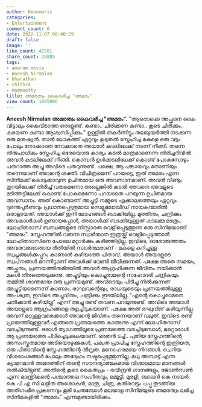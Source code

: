 ```yaml
---
author: Beaumaris
categories:
- Entertainment
comment_count: 0
date: 2022-11-07 06:40:29
draft: false
image: ''
like_count: 41501
share_count: 28885
tags:
- amaram movie
- Aneesh Nirmalan
- bharathan
- chithra
- mammootty
title: അമരത്വം കൈവരിച്ച "അമരം"
view_count: 1805986
---
```


**Aneesh Nirmalan** **അമരത്വം കൈവരിച്ച "അമരം".** "ആരൊക്കെ അച്ഛനെ കൈ വിട്ടാലും കൈവിടാത്ത ഒരാളുണ്ട്. കണ്ടാ.. ചിരിക്കണ കണ്ടാ.. കൂടെ ചിരിക്കും.. കരയണ കണ്ടാ ആശ്വസിപ്പിക്കും." ഉള്ളിൽ തകർന്നിട്ടും തലയുയർത്തി നടക്കുന്ന ഒരു മനുഷ്യൻ. താൻ ലോകത്ത് ഏറ്റവും കൂടുതൽ സ്നേഹിച്ച മകളെ ഒരു വട്ടം പോലും നോക്കാതെ നോക്കാതെ അയാൾ കടലിലേക്ക് നടന്ന് നീങ്ങി. തന്നെ നിരുപാധികം സ്നേഹിച്ച ഒരേയൊരു കാര്യം കടൽ മാത്രമാണെന്ന തിരിച്ചറിവിൽ അവൻ കടലിലേക്ക് നീങ്ങി. കൊമ്പൻ ഉൾക്കടലിലേക്ക് കൊണ്ട് പോകുമ്പോഴും പതറാത്ത അച്ചു അവിടെ പതറുന്നുണ്ട്. പക്ഷേ, ആ പങ്കായവും തോണിയും തന്നെയാണ് അവന്റെ ശക്തി. വിചിത്രമെന്ന് പറയട്ടെ, ഇത് അമരം എന്ന സിനിമക്ക് കൊടുക്കാവുന്ന ഉചിതമായ ഒരു അവസാനമാണ്. അവൻ വീണ്ടും തുറയിലേക്ക് തിരിച്ച് വരുമെന്നോ അല്ലെങ്കിൽ കടൽ അവനെ അവളുടെ മടിത്തട്ടിലേക്ക് കൊണ്ട് പോകുമെന്നോ പറയാതെ പറയുന്ന ഉചിതമായ അവസാനം. അത് കൊണ്ടാണ് അച്ചൂട്ടി നമ്മുടെ എക്കാലത്തെയും ഏറ്റവും ദുരന്തപൂർണവും പ്രധാനപ്പെട്ടതുമായ സെല്ലുലോയിഡ് നായകന്മാരിൽ ഒരാളായത്. അയാൾക്ക്‌ ഇനി മോഹങ്ങൾ ബാക്കിയില്ല. മുത്തിനും, ചന്ദ്രിക്കും അവകാശികൾ ഉണ്ടായപ്പോൾ, അയാൾക്ക്‌ ബാക്കിയുള്ളത് കടലമ്മ മാത്രം. ലോഹിതദാസ് ബന്ധങ്ങളുടെ നിസ്സാരത വെളിപ്പെടുത്തുന്ന ഒരു സിനിമയാണ് "അമരം". സ്നേഹത്തിൽ വരുന്ന സ്വാർത്ഥത ഇത്രയ്ക്ക് വെളിപ്പെടുത്താൻ ലോഹിതദാസിനെ പോലെ മറ്റാർക്കും കഴിഞ്ഞിട്ടില്ല. ഇവിടെ, ഓരോരുത്തരും അവരവരുടേതായ രീതിയിൽ സ്വാർത്ഥരാണ് - മകളെ കുറിച്ചുള്ള സ്വപ്നങ്ങൾക്കപ്പുറം കാണാൻ കഴിയാത്ത പിതാവ്. അയാൾ അയാളുടെ സ്വപ്‌നങ്ങൾ മറന്നിട്ടാണ് അവൾക്ക് വേണ്ടി ജീവിക്കുന്നത്. പക്ഷേ അതേ സമയം, അച്ഛനും, പ്രണയത്തിനുമിടയിൽ അവൾ ആഗ്രഹിക്കുന്ന ജീവിതം നയിക്കാൻ മകൾ തിരഞ്ഞെടുക്കുന്നു. അച്ചൂട്ടിയും കൊച്ചുരാമന്റെ സഹോദരി ചന്ദ്രികയും തമ്മിൽ ശാന്തമായ ഒരു പ്രണയമുണ്ട്. അവിടെയും പിടിച്ചു നിൽക്കുന്നത് അച്ചൂട്ടിയാണെന്ന് കാണാം. രാഘവന്റെയും, രാധയുടെയും പ്രണയത്തിലുള്ള അപക്വത, ഇവിടെ അച്ചുവിനും, ചന്ദ്രിക്കും ഇടയിലില്ല. "എന്റെ കൊച്ചുരാമനെ ചതിക്കാൻ കഴിയില്ല" എന്ന്‌ അച്ചു രണ്ട് തവണ പറയുന്നുണ്ട്. അവിടെ അയാൾ അയാളുടെ ആഗ്രഹങ്ങളെ തളച്ചിടുകയാണ്. പക്ഷേ അത് രഘുവിന് കഴിയുന്നില്ല. അവന് മറ്റുള്ളവരെക്കാൾ അവന്റെ ജീവിതം തന്നെയാണ് വലുത്. ഇവിടെ രണ്ട് പ്രായത്തിലുള്ളവർ എങ്ങനെ പ്രണയത്തെ കാണുന്നു എന്ന്‌ ലോഹിതദാസ് വരച്ചിടുന്നുണ്ട്. ഒരാൾ ത്യാഗത്തിലൂടെ പ്രണയത്തെ വരച്ചിടുമ്പോൾ, മറ്റൊരാൾ ആ പ്രണയത്തെ പിടിച്ചെടുക്കുകയാണ്. ഭരതൻ ടച്ച്.. പുതിയ സ്നേഹത്തിന്റെ അസംസ്കൃതമായ അടിയൊഴുക്കുകൾ, പക്വത പ്രാപിച്ച സ്നേഹത്തിന്റെ ഇന്ദ്രിയത, ഒരു പിതാവിന്റെ സ്നേഹത്തിന്റെ തീവ്രത. മനോഹരമായ നിറങ്ങൾ. ചെറിയ വിശദാംശങ്ങൾ പോലും അദ്ദേഹം നഷ്ടപ്പെടുത്തുന്നില്ല. മധു അമ്പാട്ട് എന്ന ക്യാമറമാൻ അമരത്തിന് തന്റെ സൗന്ദര്യാത്മകമായ വിശാലമായ മാനങ്ങൾ നൽകിയിട്ടുണ്ട്. അതിന്റെ കൂടെ കൈതപ്രം - രവീന്ദ്രൻ ഗാനങ്ങളും, ജോൺസൺ എന്ന മാന്ത്രികന്റെ പശ്ചാത്തല സംഗീതവും, മമ്മൂട്ടി, മുരളി, ബാലൻ കെ നായർ, കെ പി എ സി ലളിത അശോകൻ, മാതു, ചിത്ര, കുതിരവട്ടം പപ്പു തുടങ്ങിയ അതിഗംഭീര പ്രകടനവും കൂടി ചേരുമ്പോൾ മലയാള സിനിമയുടെ അമരത്വം ലഭിച്ച സിനിമകളിൽ "അമരം" എന്നുമുണ്ടായിരിക്കും. &nbsp; &nbsp;